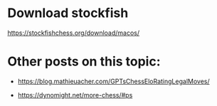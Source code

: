 # Download stockfish

https://stockfishchess.org/download/macos/

# Other posts on this topic:
- https://blog.mathieuacher.com/GPTsChessEloRatingLegalMoves/

- https://dynomight.net/more-chess/#ps